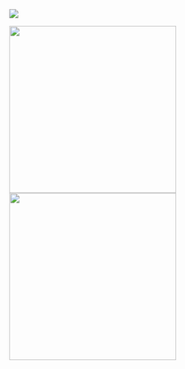 <img src="https://capsule-render.vercel.app/api?type=waving&color=auto&height=200&section=header&text=hi&fontSize=90" />


<img src="https://little.kylerconway.com/images/golang-what.gif" width="300"><img src="https://intro.rustbridge.com/img/ferris.gif" align="center" width="300">

